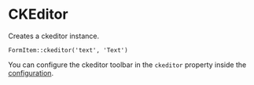 # CKEditor

Creates a ckeditor instance.

	FormItem::ckeditor('text', 'Text')

You can configure the ckeditor toolbar in the `ckeditor` property inside the [configuration](/{{version}}/configuration/general). 	